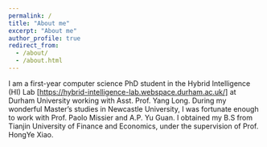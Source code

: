 ```yaml
---
permalink: /
title: "About me"
excerpt: "About me"
author_profile: true
redirect_from: 
  - /about/
  - /about.html
---
```


I am a first-year computer science PhD student in the Hybrid Intelligence (HI) Lab [https://hybrid-intelligence-lab.webspace.durham.ac.uk/] at Durham University working with Asst. Prof. Yang Long. During my wonderful Master’s studies in Newcastle University, I was fortunate enough to work with Prof. Paolo Missier and A.P. Yu Guan. I obtained my B.S from Tianjin University of Finance and Economics, under the supervision of Prof. HongYe Xiao.

